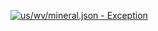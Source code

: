 [![us/wv/mineral.json - Exception](https://img.shields.io/badge/us/wv/mineral.json-Exception-red)](https://github.com/openaddresses/openaddresses/tree/master/sources/us/wv/mineral.json)